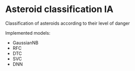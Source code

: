 # Asteroid classification IA
Classification of asteroids according to their level of danger

Implemented models:
* GaussianNB
* RFC
* DTC
* SVC
* DNN
